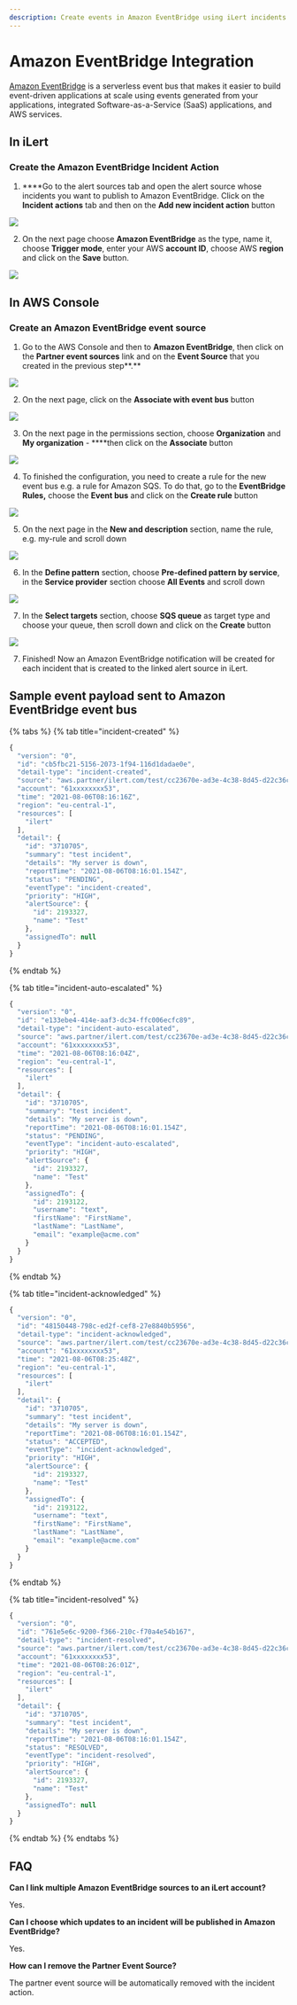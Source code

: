 ```yaml
---
description: Create events in Amazon EventBridge using iLert incidents.
---
```


# Amazon EventBridge Integration

[Amazon EventBridge](https://aws.amazon.com/eventbridge/) is a serverless event bus that makes it easier to build event-driven applications at scale using events generated from your applications, integrated Software-as-a-Service \(SaaS\) applications, and AWS services.

## In iLert <a id="in-ilert"></a>

### Create the Amazon EventBridge Incident Action

1. ****Go to the alert sources tab and open the alert source whose incidents you want to publish to Amazon EventBridge. Click on the **Incident actions** tab and then on the **Add new incident action** button

![](../.gitbook/assets/ilert%20%2890%29.png)

2. On the next page choose **Amazon EventBridge** as the type, name it, choose **Trigger mode**, enter your AWS **account ID**, choose AWS **region** and click on the **Save** button.

![](../.gitbook/assets/notification_center%20%284%29.png)

## In AWS Console <a id="in-aws-console"></a>

### Create an Amazon EventBridge event source <a id="create-sns-topic-subscription"></a>

1. Go to the AWS Console and then to **Amazon EventBridge**, then click on the **Partner event sources** link and on the **Event Source** that you created in the previous step**.**

![](../.gitbook/assets/amazon_eventbridge%20%281%29.png)

2. On the next page, click on the **Associate with event bus** button

![](../.gitbook/assets/amazon_eventbridge%20%283%29.png)

3. On the next page in the permissions section, choose **Organization** and **My organization** - ****then click on the **Associate** button

![](../.gitbook/assets/amazon_eventbridge.png)

4. To finished the configuration, you need to create a rule for the new event bus e.g. a rule for Amazon SQS. To do that, go to the **EventBridge Rules,** choose the **Event bus** and click on the **Create rule** button

![](../.gitbook/assets/amazon_eventbridge%20%284%29.png)

5. On the next page in the **New and description** section, name the rule, e.g. my-rule and scroll down

![](../.gitbook/assets/amazon_eventbridge%20%282%29.png)

6. In the **Define pattern** section, choose **Pre-defined pattern by service**, in the **Service provider** section choose **All Events** and scroll down

![](../.gitbook/assets/notification_center%20%282%29.png)

7. In the **Select targets** section, choose **SQS queue** as target type and choose your queue, then scroll down and click on the **Create** button

![](../.gitbook/assets/notification_center%20%283%29.png)

7. Finished! Now an Amazon EventBridge notification will be created for each incident that is created to the linked alert source in iLert.



## Sample event payload sent to Amazon EventBridge event bus

{% tabs %}
{% tab title="incident-created" %}
```javascript
{
  "version": "0",
  "id": "cb5fbc21-5156-2073-1f94-116d1dadae0e",
  "detail-type": "incident-created",
  "source": "aws.partner/ilert.com/test/cc23670e-ad3e-4c38-8d45-d22c36ced352",
  "account": "61xxxxxxxx53",
  "time": "2021-08-06T08:16:16Z",
  "region": "eu-central-1",
  "resources": [
    "ilert"
  ],
  "detail": {
    "id": "3710705",
    "summary": "test incident",
    "details": "My server is down",
    "reportTime": "2021-08-06T08:16:01.154Z",
    "status": "PENDING",
    "eventType": "incident-created",
    "priority": "HIGH",
    "alertSource": {
      "id": 2193327,
      "name": "Test"
    },
    "assignedTo": null
  }
}

```
{% endtab %}

{% tab title="incident-auto-escalated" %}
```javascript
{
  "version": "0",
  "id": "e133ebe4-414e-aaf3-dc34-ffc006ecfc89",
  "detail-type": "incident-auto-escalated",
  "source": "aws.partner/ilert.com/test/cc23670e-ad3e-4c38-8d45-d22c36ced352",
  "account": "61xxxxxxxx53",
  "time": "2021-08-06T08:16:04Z",
  "region": "eu-central-1",
  "resources": [
    "ilert"
  ],
  "detail": {
    "id": "3710705",
    "summary": "test incident",
    "details": "My server is down",
    "reportTime": "2021-08-06T08:16:01.154Z",
    "status": "PENDING",
    "eventType": "incident-auto-escalated",
    "priority": "HIGH",
    "alertSource": {
      "id": 2193327,
      "name": "Test"
    },
    "assignedTo": {
      "id": 2193122,
      "username": "text",
      "firstName": "FirstName",
      "lastName": "LastName",
      "email": "example@acme.com"
    }
  }
}

```
{% endtab %}

{% tab title="incident-acknowledged" %}
```javascript
{
  "version": "0",
  "id": "48150448-798c-ed2f-cef8-27e8840b5956",
  "detail-type": "incident-acknowledged",
  "source": "aws.partner/ilert.com/test/cc23670e-ad3e-4c38-8d45-d22c36ced352",
  "account": "61xxxxxxxx53",
  "time": "2021-08-06T08:25:48Z",
  "region": "eu-central-1",
  "resources": [
    "ilert"
  ],
  "detail": {
    "id": "3710705",
    "summary": "test incident",
    "details": "My server is down",
    "reportTime": "2021-08-06T08:16:01.154Z",
    "status": "ACCEPTED",
    "eventType": "incident-acknowledged",
    "priority": "HIGH",
    "alertSource": {
      "id": 2193327,
      "name": "Test"
    },
    "assignedTo": {
      "id": 2193122,
      "username": "text",
      "firstName": "FirstName",
      "lastName": "LastName",
      "email": "example@acme.com"
    }
  }
}

```
{% endtab %}

{% tab title="incident-resolved" %}
```javascript
{
  "version": "0",
  "id": "761e5e6c-9200-f366-210c-f70a4e54b167",
  "detail-type": "incident-resolved",
  "source": "aws.partner/ilert.com/test/cc23670e-ad3e-4c38-8d45-d22c36ced352",
  "account": "61xxxxxxxx53",
  "time": "2021-08-06T08:26:01Z",
  "region": "eu-central-1",
  "resources": [
    "ilert"
  ],
  "detail": {
    "id": "3710705",
    "summary": "test incident",
    "details": "My server is down",
    "reportTime": "2021-08-06T08:16:01.154Z",
    "status": "RESOLVED",
    "eventType": "incident-resolved",
    "priority": "HIGH",
    "alertSource": {
      "id": 2193327,
      "name": "Test"
    },
    "assignedTo": null
  }
}
```
{% endtab %}
{% endtabs %}

## FAQ <a id="faq"></a>

**Can I link multiple Amazon EventBridge sources to an iLert account?**

Yes.

**Can I choose which updates to an incident will be published in Amazon EventBridge?**

Yes.

**How can I remove the Partner Event Source?**

The partner event source will be automatically removed with the incident action.

##  <a id="in-ilert"></a>

